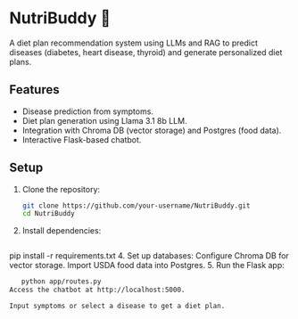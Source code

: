 # NutriBuddy 🥗
A diet plan recommendation system using LLMs and RAG to predict diseases (diabetes, heart disease, thyroid) and generate personalized diet plans.

## Features
- Disease prediction from symptoms.
- Diet plan generation using Llama 3.1 8b LLM.
- Integration with Chroma DB (vector storage) and Postgres (food data).
- Interactive Flask-based chatbot.

## Setup
1. Clone the repository:
   ```bash
   git clone https://github.com/your-username/NutriBuddy.git
   cd NutriBuddy
2. Install dependencies:
   ```bash
pip install -r requirements.txt
4. Set up databases:
Configure Chroma DB for vector storage.
Import USDA food data into Postgres.
5. Run the Flask app:
```bash
   python app/routes.py
Access the chatbot at http://localhost:5000.

Input symptoms or select a disease to get a diet plan.
